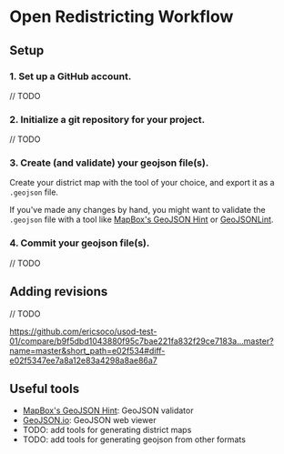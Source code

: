 # Open Redistricting Workflow

## Setup

### 1. Set up a GitHub account.

// TODO

### 2. Initialize a git repository for your project.

// TODO

### 3. Create (and validate) your geojson file(s).

Create your district map with the tool of your choice, and export it as a `.geojson` file.

If you've made any changes by hand, you might want to validate the `.geojson` file with a tool like [MapBox's GeoJSON Hint](https://www.mapbox.com/geojsonhint/) or [GeoJSONLint](http://geojsonlint.com/).

### 4. Commit your geojson file(s).

// TODO


## Adding revisions

// TODO

https://github.com/ericsoco/usod-test-01/compare/b9f5dbd1043880f95c7bae221fa832f29ce7183a...master?name=master&short_path=e02f534#diff-e02f5347ee7a8a12e83a4298a8ae86a7

## Useful tools

- [MapBox's GeoJSON Hint](https://www.mapbox.com/geojsonhint/): GeoJSON validator
- [GeoJSON.io](http://geojson.io/): GeoJSON web viewer
- TODO: add tools for generating district maps
- TODO: add tools for generating geojson from other formats

